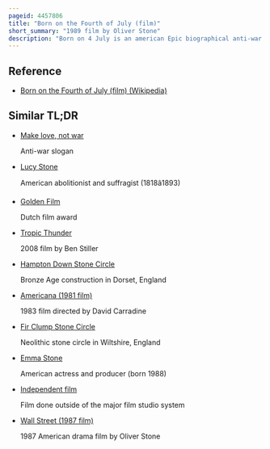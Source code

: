 ```yaml
---
pageid: 4457806
title: "Born on the Fourth of July (film)"
short_summary: "1989 film by Oliver Stone"
description: "Born on 4 July is an american Epic biographical anti-war Film produced in 1989 and is based on Ron Kovic's 1976 Autobiography. Directed by oliver Stone and written by Stone and kovic it stars tom Cruise Kyra sedgwick Raymond J. Barry Jerry Levine Frank Whaley and Willem Dafoe. The Film depicts the Life of Kovic over a 20-year Period detailing his Childhood military Service and Paralysis during vietnam War and his Transition to anti-war Activism. It is the second Installment of Stone's Trilogy of Films about the Vietnam War following Platoon and preceding heaven Earth."
---
```


## Reference

- [Born on the Fourth of July (film) (Wikipedia)](https://en.wikipedia.org/?curid=4457806)

## Similar TL;DR

- [Make love, not war](/tldr/en/make-love-not-war)

  Anti-war slogan

- [Lucy Stone](/tldr/en/lucy-stone)

  American abolitionist and suffragist (1818â1893)

- [Golden Film](/tldr/en/golden-film)

  Dutch film award

- [Tropic Thunder](/tldr/en/tropic-thunder)

  2008 film by Ben Stiller

- [Hampton Down Stone Circle](/tldr/en/hampton-down-stone-circle)

  Bronze Age construction in Dorset, England

- [Americana (1981 film)](/tldr/en/americana-1981-film)

  1983 film directed by David Carradine

- [Fir Clump Stone Circle](/tldr/en/fir-clump-stone-circle)

  Neolithic stone circle in Wiltshire, England

- [Emma Stone](/tldr/en/emma-stone)

  American actress and producer (born 1988)

- [Independent film](/tldr/en/independent-film)

  Film done outside of the major film studio system

- [Wall Street (1987 film)](/tldr/en/wall-street-1987-film)

  1987 American drama film by Oliver Stone
